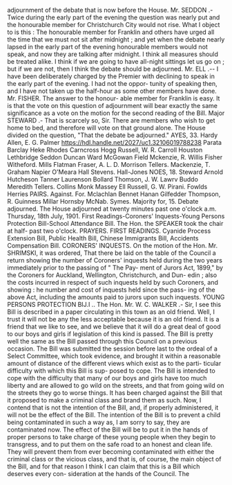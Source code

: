 adjournment of the debate that is now before the House. Mr. SEDDON .- Twice during the early part of the evening the question was nearly put and the honourable member for Christchurch City would not rise. What I object to is this : The honourable member for Franklin and others have urged all the time that we must not sit after midnight ; and yet when the debate nearly lapsed in the early part of the evening honourable members would not speak, and now they are talking after midnight. I think all measures should be treated alike. I think if we are going to have all-night sittings let us go on ; but if we are not, then I think the debate should be adjourned. Mr. ELL .-- I have been deliberately charged by the Premier with declining to speak in the early part of the evening. I had not the oppor- tunity of speaking then, and I have not taken up the half-hour as some other members have done. Mr. FISHER. The answer to the honour- able member for Franklin is easy. It is that the vote on this question of adjournment will bear exactly the same significance as a vote on the motion for the second reading of the Bill. Major STEWARD .- That is scarcely so, Sir. There are members who wish to get home to bed, and therefore will vote on that ground alone. The House divided on the question, "That the debate be adjourned." AYES, 33. Hardy Allen, E. G. Palmer https://hdl.handle.net/2027/uc1.32106019788238 Parata Barclay Heke Rhodes Carncross Hogg Russell, W. R. Carroll Houston Lethbridge Seddon Duncan Ward McGowan Field Mckenzie, R. Willis Fisher Witheford. Mills Flatman Fraser, A. L. D. Morrison Tellers. Mackenzie, T. Graham Napier O'Meara Hall Stevens. Hall-Jones NOES, 18. Steward Arnold Hutcheson Tanner Laurenson Bollard Thomson, J. W. Lawrv Buddo Meredith Tellers. Collins Monk Massey Ell Russell, G. W. Pirani. Fowlds Herries PAIRS. Against. For. Mclachlan Bennet Hanan Gilfedder Thompson, R. Guinness Millar Hornsby McNab. Symes. Majority for, 15. Debate adjourned. The House adjourned at twenty minutes past one o'clock a.m. Thursday, 18th July, 1901. First Readings-Coroners' Inquests-Young Persons Protection Bill-School Attendance Bill. The Hon. the SPEAKER took the chair at half- past two o'clock. PRAYERS. FIRST READINGS. Cyanide Process Extension Bill, Public Health Bill, Chinese Immigrants Bill, Accidents Compensation Bill. CORONERS' INQUESTS. On the motion of the Hon. Mr. SHRIMSKI, it was ordered, That there be laid on the table of the Council a return showing the number of Coroners' inquests held during the two years immediately prior to the passing of " The Pay- ment of Jurors Act, 1899," by the Coroners for Auckland, Wellington, Christchurch, and Dun- edin ; also the costs incurred in respect of such inquests held by such Coroners, and showing : he number and cost of inquests held since the pass- ing of the above Act, including the amounts paid to jurors upon such inquests. YOUNG PERSONS PROTECTION BIJ.I .. The Hon. Mr. W. C. WALKER .- Sir, I see this Bill is described in a paper circulating in this town as an old friend. Well, I trust it will not be any the less acceptable because it is an old friend. It is a friend that we like to see, and we believe that it will do a great deal of good to our boys and girls if legislation of this kind is passed. The Bill is pretty well the same as the Bill passed through this Council on a previous occasion. The Bill was submitted the session before last to the ordeal of a Select Committee, which took evidence, and brought it within a reasonable amount of distance of the different views which exist as to the parti- ticular difficulty with which this Bill is sup- posed to cope. The Bill is intended to cope with the difficulty that many of our boys and girls have too much liberty and are allowed to go wild on the streets, and that from going wild on the streets they go to worse things. It has been charged against the Bill that it proposed to make a criminal class and brand them as such. Now, I contend that is not the intention of the Bill, and, if properly administered, it will not be the effect of the Bill. The intention of the Bill is to prevent a child being contaminated in such a way as, I am sorry to say, they are contaminated now. The effect of the Bill will be to put it in the hands of proper persons to take charge of these young people when they begin to transgress, and to put them on the safe road to an honest and clean life. They will prevent them from ever becoming contaminated with either the criminal class or the vicious class, and that is, of course, the main object of the Bill, and for that reason I think I can claim that this is a Bill which deserves every con- sideration at the hands of the Council. The 